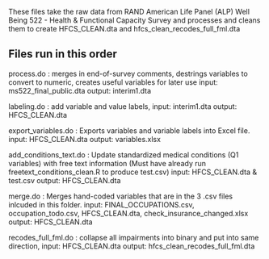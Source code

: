 
These files take the raw data from RAND American Life Panel (ALP) Well Being 522 - Health & Functional Capacity Survey and processes and cleans them to create HFCS_CLEAN.dta and hfcs_clean_recodes_full_fml.dta

## Files run in this order 

process.do : merges in end-of-survey comments, destrings variables to convert to numeric, creates useful variables for later use input: ms522_final_public.dta output: interim1.dta

labeling.do : add variable and value labels, input: interim1.dta output: HFCS_CLEAN.dta

export_variables.do : Exports variables and variable labels into Excel file. input: HFCS_CLEAN.dta output: variables.xlsx

add_conditions_text.do : Update standardized medical conditions (Q1 variables) with free text information (Must have already run freetext_conditions_clean.R to produce test.csv) input: HFCS_CLEAN.dta & test.csv output: HFCS_CLEAN.dta

merge.do : Merges hand-coded variables that are in the 3 .csv files inlcuded in this folder. input: FINAL_OCCUPATIONS.csv, occupation_todo.csv, HFCS_CLEAN.dta, check_insurance_changed.xlsx output: HFCS_CLEAN.dta

recodes_full_fml.do : collapse all impairments into binary and put into same direction, input: HFCS_CLEAN.dta output: hfcs_clean_recodes_full_fml.dta
